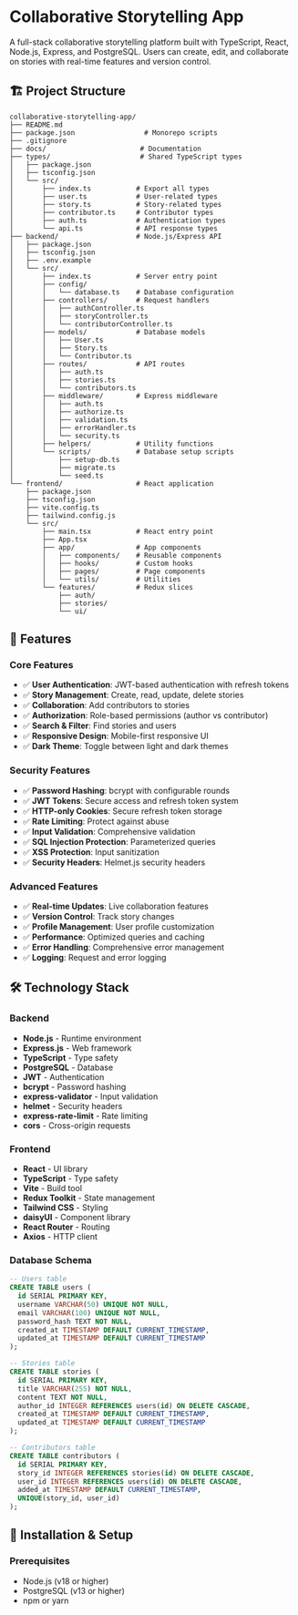 # Collaborative Storytelling App

A full-stack collaborative storytelling platform built with TypeScript, React, Node.js, Express, and PostgreSQL. Users can create, edit, and collaborate on stories with real-time features and version control.

## 🏗️ Project Structure

```
collaborative-storytelling-app/
├── README.md
├── package.json                 # Monorepo scripts
├── .gitignore
├── docs/                       # Documentation
├── types/                      # Shared TypeScript types
│   ├── package.json
│   ├── tsconfig.json
│   └── src/
│       ├── index.ts           # Export all types
│       ├── user.ts            # User-related types
│       ├── story.ts           # Story-related types
│       ├── contributor.ts     # Contributor types
│       ├── auth.ts            # Authentication types
│       └── api.ts             # API response types
├── backend/                   # Node.js/Express API
│   ├── package.json
│   ├── tsconfig.json
│   ├── .env.example
│   └── src/
│       ├── index.ts           # Server entry point
│       ├── config/
│       │   └── database.ts    # Database configuration
│       ├── controllers/       # Request handlers
│       │   ├── authController.ts
│       │   ├── storyController.ts
│       │   └── contributorController.ts
│       ├── models/            # Database models
│       │   ├── User.ts
│       │   ├── Story.ts
│       │   └── Contributor.ts
│       ├── routes/            # API routes
│       │   ├── auth.ts
│       │   ├── stories.ts
│       │   └── contributors.ts
│       ├── middleware/        # Express middleware
│       │   ├── auth.ts
│       │   ├── authorize.ts
│       │   ├── validation.ts
│       │   ├── errorHandler.ts
│       │   └── security.ts
│       ├── helpers/           # Utility functions
│       └── scripts/           # Database setup scripts
│           ├── setup-db.ts
│           ├── migrate.ts
│           └── seed.ts
└── frontend/                  # React application
    ├── package.json
    ├── tsconfig.json
    ├── vite.config.ts
    ├── tailwind.config.js
    └── src/
        ├── main.tsx           # React entry point
        ├── App.tsx
        ├── app/               # App components
        │   ├── components/    # Reusable components
        │   ├── hooks/         # Custom hooks
        │   ├── pages/         # Page components
        │   └── utils/         # Utilities
        └── features/          # Redux slices
            ├── auth/
            ├── stories/
            └── ui/
```

## 🚀 Features

### Core Features
- ✅ **User Authentication**: JWT-based authentication with refresh tokens
- ✅ **Story Management**: Create, read, update, delete stories
- ✅ **Collaboration**: Add contributors to stories
- ✅ **Authorization**: Role-based permissions (author vs contributor)
- ✅ **Search & Filter**: Find stories and users
- ✅ **Responsive Design**: Mobile-first responsive UI
- ✅ **Dark Theme**: Toggle between light and dark themes

### Security Features
- ✅ **Password Hashing**: bcrypt with configurable rounds
- ✅ **JWT Tokens**: Secure access and refresh token system
- ✅ **HTTP-only Cookies**: Secure refresh token storage
- ✅ **Rate Limiting**: Protect against abuse
- ✅ **Input Validation**: Comprehensive validation
- ✅ **SQL Injection Protection**: Parameterized queries
- ✅ **XSS Protection**: Input sanitization
- ✅ **Security Headers**: Helmet.js security headers

### Advanced Features
- ✅ **Real-time Updates**: Live collaboration features
- ✅ **Version Control**: Track story changes
- ✅ **Profile Management**: User profile customization
- ✅ **Performance**: Optimized queries and caching
- ✅ **Error Handling**: Comprehensive error management
- ✅ **Logging**: Request and error logging

## 🛠️ Technology Stack

### Backend
- **Node.js** - Runtime environment
- **Express.js** - Web framework
- **TypeScript** - Type safety
- **PostgreSQL** - Database
- **JWT** - Authentication
- **bcrypt** - Password hashing
- **express-validator** - Input validation
- **helmet** - Security headers
- **express-rate-limit** - Rate limiting
- **cors** - Cross-origin requests

### Frontend
- **React** - UI library
- **TypeScript** - Type safety
- **Vite** - Build tool
- **Redux Toolkit** - State management
- **Tailwind CSS** - Styling
- **daisyUI** - Component library
- **React Router** - Routing
- **Axios** - HTTP client

### Database Schema
```sql
-- Users table
CREATE TABLE users (
  id SERIAL PRIMARY KEY,
  username VARCHAR(50) UNIQUE NOT NULL,
  email VARCHAR(100) UNIQUE NOT NULL,
  password_hash TEXT NOT NULL,
  created_at TIMESTAMP DEFAULT CURRENT_TIMESTAMP,
  updated_at TIMESTAMP DEFAULT CURRENT_TIMESTAMP
);

-- Stories table
CREATE TABLE stories (
  id SERIAL PRIMARY KEY,
  title VARCHAR(255) NOT NULL,
  content TEXT NOT NULL,
  author_id INTEGER REFERENCES users(id) ON DELETE CASCADE,
  created_at TIMESTAMP DEFAULT CURRENT_TIMESTAMP,
  updated_at TIMESTAMP DEFAULT CURRENT_TIMESTAMP
);

-- Contributors table
CREATE TABLE contributors (
  id SERIAL PRIMARY KEY,
  story_id INTEGER REFERENCES stories(id) ON DELETE CASCADE,
  user_id INTEGER REFERENCES users(id) ON DELETE CASCADE,
  added_at TIMESTAMP DEFAULT CURRENT_TIMESTAMP,
  UNIQUE(story_id, user_id)
);
```

## 🔧 Installation & Setup

### Prerequisites
- Node.js (v18 or higher)
- PostgreSQL (v13 or higher)
- npm or yarn

